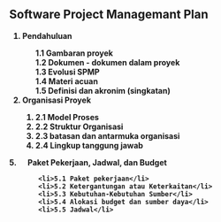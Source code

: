 <h2>Software Project Managemant Plan</h2>
<b>
<ol><li>Pendahuluan</li>
	<ol style='list-style-type:none;'>
		<li style='list-style-type:none;'>1.1 Gambaran proyek</li>
		<li>1.2 Dokumen - dokumen dalam proyek</li>
		<li>1.3 Evolusi SPMP</li>
		<li>1.4 Materi acuan</li>
		<li>1.5 Definisi dan akronim (singkatan)</li>
	</ol>
	<li>Organisasi Proyek</li>
	<ol>
		<li>2.1 Model Proses</li>
		<li>2.2 Struktur Organisasi</li>
		<li>2.3 batasan dan antarmuka organisasi</li>
		<li>2.4 Lingkup tanggung jawab</li>
	</ol>
</ol><b>5. &emsp; Paket Pekerjaan, Jadwal, dan Budget</b>
<ul>	

```
	<li>5.1 Paket pekerjaan</li>
	<li>5.2 Ketergantungan atau Keterkaitan</li>
	<li>5.3 Kebutuhan-Kebutuhan Sumber</li>
	<li>5.4 Alokasi budget dan sumber daya</li>
	<li>5.5 Jadwal</li>
```

</ul>
</b>








